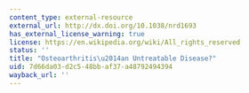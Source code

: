 ```yaml
---
content_type: external-resource
external_url: http://dx.doi.org/10.1038/nrd1693
has_external_license_warning: true
license: https://en.wikipedia.org/wiki/All_rights_reserved
status: ''
title: "Osteoarthritis\u2014an Untreatable Disease?"
uid: 7d66da03-d2c5-48bb-af37-a48792494394
wayback_url: ''
---
```

